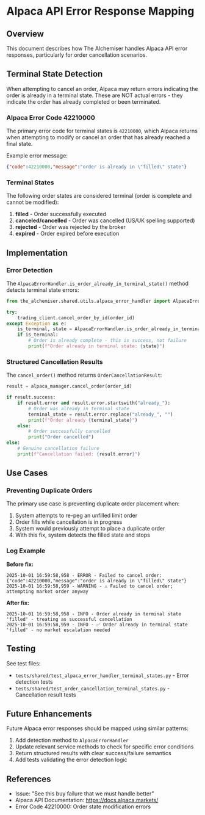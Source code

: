 # Alpaca API Error Response Mapping

## Overview

This document describes how The Alchemiser handles Alpaca API error responses, particularly for order cancellation scenarios.

## Terminal State Detection

When attempting to cancel an order, Alpaca may return errors indicating the order is already in a terminal state. These are NOT actual errors - they indicate the order has already completed or been terminated.

### Alpaca Error Code 42210000

The primary error code for terminal states is `42210000`, which Alpaca returns when attempting to modify or cancel an order that has already reached a final state.

Example error message:
```json
{"code":42210000,"message":"order is already in \"filled\" state"}
```

### Terminal States

The following order states are considered terminal (order is complete and cannot be modified):

1. **filled** - Order successfully executed
2. **canceled/cancelled** - Order was cancelled (US/UK spelling supported)
3. **rejected** - Order was rejected by the broker
4. **expired** - Order expired before execution

## Implementation

### Error Detection

The `AlpacaErrorHandler.is_order_already_in_terminal_state()` method detects terminal state errors:

```python
from the_alchemiser.shared.utils.alpaca_error_handler import AlpacaErrorHandler

try:
    trading_client.cancel_order_by_id(order_id)
except Exception as e:
    is_terminal, state = AlpacaErrorHandler.is_order_already_in_terminal_state(e)
    if is_terminal:
        # Order is already complete - this is success, not failure
        print(f"Order already in terminal state: {state}")
```

### Structured Cancellation Results

The `cancel_order()` method returns `OrderCancellationResult`:

```python
result = alpaca_manager.cancel_order(order_id)

if result.success:
    if result.error and result.error.startswith("already_"):
        # Order was already in terminal state
        terminal_state = result.error.replace("already_", "")
        print(f"Order already {terminal_state}")
    else:
        # Order successfully cancelled
        print("Order cancelled")
else:
    # Genuine cancellation failure
    print(f"Cancellation failed: {result.error}")
```

## Use Cases

### Preventing Duplicate Orders

The primary use case is preventing duplicate order placement when:

1. System attempts to re-peg an unfilled limit order
2. Order fills while cancellation is in progress
3. System would previously attempt to place a duplicate order
4. With this fix, system detects the filled state and stops

### Log Example

**Before fix:**
```
2025-10-01 16:59:58,958 - ERROR - Failed to cancel order: {"code":42210000,"message":"order is already in \"filled\" state"}
2025-10-01 16:59:58,959 - WARNING - ⚠️ Failed to cancel order; attempting market order anyway
```

**After fix:**
```
2025-10-01 16:59:58,958 - INFO - Order already in terminal state 'filled' - treating as successful cancellation
2025-10-01 16:59:58,959 - INFO - ✅ Order already in terminal state 'filled' - no market escalation needed
```

## Testing

See test files:
- `tests/shared/test_alpaca_error_handler_terminal_states.py` - Error detection tests
- `tests/shared/test_order_cancellation_terminal_states.py` - Cancellation result tests

## Future Enhancements

Future Alpaca error responses should be mapped using similar patterns:

1. Add detection method to `AlpacaErrorHandler`
2. Update relevant service methods to check for specific error conditions
3. Return structured results with clear success/failure semantics
4. Add tests validating the error detection logic

## References

- Issue: "See this buy failure that we must handle better"
- Alpaca API Documentation: https://docs.alpaca.markets/
- Error Code 42210000: Order state modification errors
